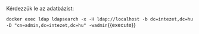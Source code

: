 Kérdezzük le az adatbázist:

`docker exec ldap ldapsearch -x -H ldap://localhost -b dc=intezet,dc=hu -D "cn=admin,dc=intezet,dc=hu" -wadmin`{{execute}}
